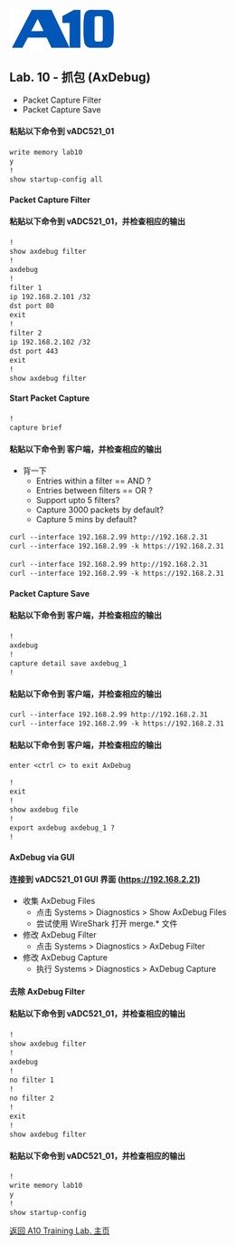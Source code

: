 ![](/Images/A10-NewLogos-Blue-NoReg-RGB-50.png)

## Lab. 10 - 抓包 (AxDebug)
 - Packet Capture Filter
 - Packet Capture Save

#### 粘贴以下命令到 vADC521_01
```
write memory lab10
y
!
show startup-config all

```

#### Packet Capture Filter
#### 粘贴以下命令到 vADC521_01，并检查相应的输出
```
!
show axdebug filter
!
axdebug
!
filter 1
ip 192.168.2.101 /32
dst port 80
exit
!
filter 2
ip 192.168.2.102 /32
dst port 443
exit
!
show axdebug filter

```

#### Start Packet Capture
```
!
capture brief

```

#### 粘贴以下命令到 客户端，并检查相应的输出
+ 背一下
  + Entries within a filter == AND ?
  + Entries between filters == OR ?
  + Support upto 5 filters?
  + Capture 3000 packets by default?
  + Capture 5 mins by default?
```
curl --interface 192.168.2.99 http://192.168.2.31
curl --interface 192.168.2.99 -k https://192.168.2.31

curl --interface 192.168.2.99 http://192.168.2.31
curl --interface 192.168.2.99 -k https://192.168.2.31

```

#### Packet Capture Save
#### 粘贴以下命令到 客户端，并检查相应的输出
```
!
axdebug
!
capture detail save axdebug_1
!

```

#### 粘贴以下命令到 客户端，并检查相应的输出
```
curl --interface 192.168.2.99 http://192.168.2.31
curl --interface 192.168.2.99 -k https://192.168.2.31

```

#### 粘贴以下命令到 客户端，并检查相应的输出
```
enter <ctrl c> to exit AxDebug

```

```
!
exit
!
show axdebug file
!
export axdebug axdebug_1 ?
!

```

#### AxDebug via GUI
#### 连接到 vADC521_01 GUI 界面 (https://192.168.2.21)
  + 收集 AxDebug Files
    + 点击 Systems > Diagnostics > Show AxDebug Files
    + 尝试使用 WireShark 打开 merge.* 文件
  + 修改 AxDebug Filter
    + 点击 Systems > Diagnostics > AxDebug Filter
  + 修改 AxDebug Capture
    + 执行 Systems > Diagnostics > AxDebug Capture

#### 去除 AxDebug Filter
#### 粘贴以下命令到 vADC521_01，并检查相应的输出
```
!
show axdebug filter
!
axdebug
!
no filter 1
!
no filter 2
!
exit
!
show axdebug filter

```

#### 粘贴以下命令到 vADC521_01，并检查相应的输出
```
!
write memory lab10
y
!
show startup-config

```

[返回 A10 Training Lab. 主页](https://github.com/borissiu/A10_Training_Lab)
